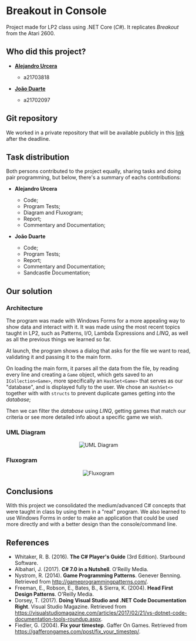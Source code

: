 # Breakout in Console

Project made for LP2 class using .NET Core (*C#*). It replicates _Breakout_ 
from the Atari 2600.

## Who did this project?

* [__Alejandro Urcera__](https://github.com/aurceramartins)
  * a21703818

* [__João Duarte__](https://github.com/JoaoAlexandreDuarte)
  * a21702097

## Git repository

We worked in a private repository that will be available publicly in this
[link](https://github.com/JoaoAlexandreDuarte/Breakout_LP2) after the deadline.

## Task distribution

Both persons contributed to the project equally, sharing tasks and doing pair
programming, but below, there's a summary of eachs contributions:

* __Alejandro Urcera__
  * Code;
  * Program Tests;
  * Diagram and Fluxogram;
  * Report;
  * Commentary and Documentation;

* __João Duarte__
  * Code;
  * Program Tests;
  * Report;
  * Commentary and Documentation;
  * Sandcastle Documentation;

## Our solution

### Architecture

The program was made with Windows Forms for a more appealing way to show data
and interact with it. It was made using the most recent topics taught in LP2,
such as Patterns, I/O, Lambda Expressions and *LINQ*, as well as all the
previous things we learned so far.

At launch, the program shows a dialog that asks for the file we want to read,
validating it and passing it to the main form.

On loading the main form, it parses all the data from the file, by reading every
line and creating a `Game` object, which gets saved to an `ICollection<Game>`,
more specifically an `HashSet<Game>` that serves as our "database", and is
displayed fully to the user. We chose an `HashSet<>` together with with
`structs` to prevent duplicate games getting into the *database*;

Then we can filter the *database* using *LINQ*, getting games that match our
criteria or see more detailed info about a specific game we wish.

### UML Diagram

<p align="center">
  <img src="UML.jpg" alt="UML Diagram"/>
</p>

### Fluxogram

<p align="center">
  <img src="Fluxogram.jpg" alt="Fluxogram"/>
</p>

## Conclusions

With this project we consolidated the medium/advanced C# concepts that were
taught in class by using them in a "real" program. We also learned to use
Windows Forms in order to make an application that could be used more directly
and with a better design than the console/command line.

## References
  
* Whitaker, R. B. (2016). **The C# Player's Guide**
    (3rd Edition). Starbound Software.
* Albahari, J. (2017). **C# 7.0 in a Nutshell**.
    O’Reilly Media.
* Nystrom, R. (2014). **Game Programming Patterns**.
    Genever Benning. Retrieved from <http://gameprogrammingpatterns.com/>.
* Freeman, E., Robson, E., Bates, B., & Sierra, K.
    (2004). **Head First Design Patterns**. O'Reilly Media.
* Dorsey, T. (2017). **Doing Visual Studio and .NET
    Code Documentation Right**. Visual Studio Magazine. Retrieved from
    <https://visualstudiomagazine.com/articles/2017/02/21/vs-dotnet-code-documentation-tools-roundup.aspx>.
* Fiedler, G. (2004). **Fix your timestep**. Gaffer On Games. Retrieved from 
    <https://gafferongames.com/post/fix_your_timestep/>.
